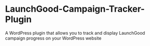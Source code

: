 # LaunchGood-Campaign-Tracker-Plugin
A WordPress plugin that allows you to track and display LaunchGood campaign progress on your WordPress website
